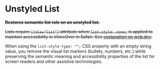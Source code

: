 # Unstyled List

~~**Restores semantic list role on an unstyled list.**~~

~~Lists require `[role="list"]` attribute when `list-style: none;` is applied to maintain accessibility in VoiceOver in Safari. See [explanation on web.dev](https://web.dev/articles/website-navigation#:~:text=The%20WebKit%20team%20decided%20to%20remove%20list%20semantics%2C%20when%20a%20list%20doesn%27t%20look%20like%20a%20list.).~~

When using the `list-style-type: "";` CSS property with an empty string value, you remove the visual list markers (bullets, numbers, etc.) while preserving the semantic meaning and accessibility properties of the list for screen readers and other assistive technologies.
